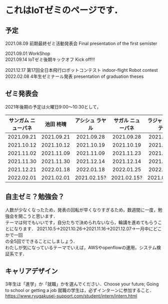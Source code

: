 # これはIoTゼミのページです．

## 予定

2021.08.09 前期最終ゼミ活動発表会  Final presentation of the first semister

2021.09.01 WorkShop  
2021.09.14 IoTゼミ後期キックオフ  Kick off!!!


2021.12.17 第17回全日本飛行ロボットコンテスト  indoor-flight Robot contest  
2022.02.08 4年生ゼミナール発表 presentation of graduation theses  

## ゼミ発表会
2021年後期の予定は火曜日9:00～10:30として，  

| サンガム ニューパネ | 池田 柊晴 |アシシュ ラヤル| サガル ニューパネ | ラジャン ブーテル |
|  :---:| :---: |  :---: |  :---: |  :---: |
| 2021.09.21| 2021.09.21|2021.09.28| 2021.09.28 | 2021.09.28 |
| 2021.10.12  | 2021.10.12  |2021.10.19 | 2021.10.19  | 2021.11.02  |
| 2021.11.02  | 2021.11.09  |2021.11.09 | 2021.11.23  | 2021.11.23  |
| 2021.11.30  | 2021.11.30  |2021.12.14 | 2021.12.14  | 2021.12.21  |
| 2021.12.21  | 2022.01.18  |2022.01.18 | 2022.01.25  | 2022.01.25 |
| 2022.02.01  | 2021.02.01  |2021.02.15? | 2021.02.15?  | 2021.02.15? |
  
## 自主ゼミ？勉強会？
人数が少なくなったため，発表の回転が早くなりすぎるため，数週間に一度，勉強会を開こうと思います．  
テーマは何でもいいです，自分たちで決められないなら，輪講を進めてもらうことになります．
2021.10.5→2021.10.26→2021.11.16→2021.12.07→一月中にどこかで一回  
の全5回でできることにしましょう．  
わたしが気になっているテーマでいえば，AWSやopenflowの運用，システム検証系です．  

## キャリアデザイン
3年生は「進学」か「就職」かを選んでください．Choose your future; Going to school or getting a job
就職の学生は，必ずインターンに参加すること．
https://www.ryugakusei-support.com/student/intern/intern.html
